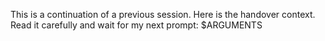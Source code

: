 This is a continuation of a previous session. Here is the handover context. Read it carefully and wait for my next prompt:
$ARGUMENTS